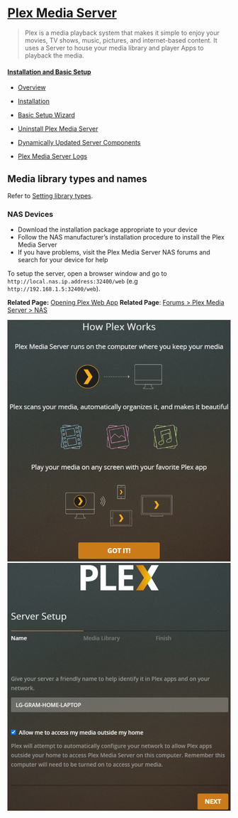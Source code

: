 

# [Plex Media Server](https://support.plex.tv/articles/categories/plex-media-server/)

> Plex is a media playback system that makes it simple to enjoy your movies, TV shows, music, pictures, and internet-based content. It uses a Server to house your media library and player Apps to playback the media.

#### [Installation and Basic Setup](https://support.plex.tv/articles/categories/plex-media-server/installation-and-basic-setup/)

- [Overview](https://support.plex.tv/articles/200380843-overview/)

- [Installation](https://support.plex.tv/articles/200288586-installation/)

- [Basic Setup Wizard](https://support.plex.tv/articles/200288896-basic-setup-wizard/)

- [Uninstall Plex Media Server](https://support.plex.tv/articles/201941078-uninstall-plex-media-server/)

- [Dynamically Updated Server Components](https://support.plex.tv/articles/203088737-dynamically-updated-server-components/)

- [Plex Media Server Logs](https://support.plex.tv/articles/200250417-plex-media-server-log-files/)

## Media library types and names
Refer to [Setting library types](how_to/set_library_types.md).

### NAS Devices

- Download the installation package appropriate to your device
- Follow the NAS manufacturer’s installation procedure to install the Plex Media Server
- If you have problems, visit the Plex Media Server NAS forums and search for your device for help

To setup the server, open a browser window and go to `http://local.nas.ip.address:32400/web` (e.g `http://192.168.1.5:32400/web`).

**Related Page:** [Opening Plex Web App](https://support.plex.tv/articles/200288666-opening-plex-web-app/)
**Related Page**: [Forums > Plex Media Server > NAS](https://forums.plex.tv/categories/nas)

<img src='images/plex-how_plex_works.png'>

<img src='images/plex-server_setup.png'>
